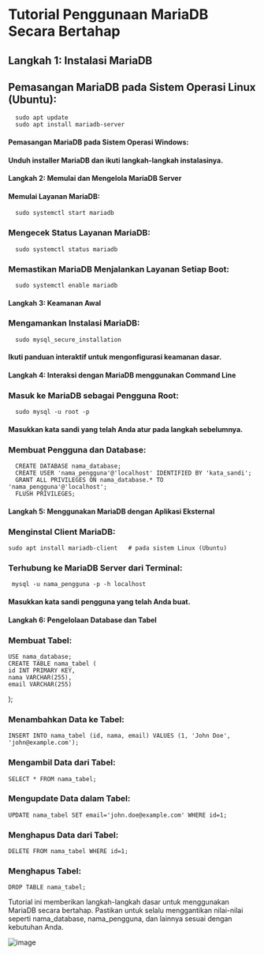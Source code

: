 #  Tutorial Penggunaan MariaDB Secara Bertahap

 ##  Langkah 1: Instalasi MariaDB
  
 ##  Pemasangan MariaDB pada Sistem Operasi Linux (Ubuntu):

      sudo apt update
      sudo apt install mariadb-server

 #### Pemasangan MariaDB pada Sistem Operasi Windows:
 #### Unduh installer MariaDB dan ikuti langkah-langkah instalasinya.

 ####   Langkah 2: Memulai dan Mengelola MariaDB Server
 ####   Memulai Layanan MariaDB:

      sudo systemctl start mariadb

###   Mengecek Status Layanan MariaDB:
   
      sudo systemctl status mariadb

###   Memastikan MariaDB Menjalankan Layanan Setiap Boot:

      sudo systemctl enable mariadb

####  Langkah 3: Keamanan Awal
###   Mengamankan Instalasi MariaDB:
 
      sudo mysql_secure_installation

#### Ikuti panduan interaktif untuk mengonfigurasi keamanan dasar.

#### Langkah 4: Interaksi dengan MariaDB menggunakan Command Line
### Masuk ke MariaDB sebagai Pengguna Root:
 
      sudo mysql -u root -p

#### Masukkan kata sandi yang telah Anda atur pada langkah sebelumnya.
### Membuat Pengguna dan Database:
  
      CREATE DATABASE nama_database;
      CREATE USER 'nama_pengguna'@'localhost' IDENTIFIED BY 'kata_sandi';
      GRANT ALL PRIVILEGES ON nama_database.* TO 'nama_pengguna'@'localhost';
      FLUSH PRIVILEGES;

#### Langkah 5: Menggunakan MariaDB dengan Aplikasi Eksternal
### Menginstal Client MariaDB:
   
    sudo apt install mariadb-client   # pada sistem Linux (Ubuntu)

### Terhubung ke MariaDB Server dari Terminal:
   
     mysql -u nama_pengguna -p -h localhost

#### Masukkan kata sandi pengguna yang telah Anda buat.

#### Langkah 6: Pengelolaan Database dan Tabel
### Membuat Tabel:
  
    USE nama_database;
    CREATE TABLE nama_tabel (
    id INT PRIMARY KEY,
    nama VARCHAR(255),
    email VARCHAR(255)
 );

### Menambahkan Data ke Tabel:
 
    INSERT INTO nama_tabel (id, nama, email) VALUES (1, 'John Doe', 'john@example.com');
  
### Mengambil Data dari Tabel:
 
    SELECT * FROM nama_tabel;

### Mengupdate Data dalam Tabel:
 
    UPDATE nama_tabel SET email='john.doe@example.com' WHERE id=1;

### Menghapus Data dari Tabel:
 
    DELETE FROM nama_tabel WHERE id=1;

### Menghapus Tabel:
 
    DROP TABLE nama_tabel;

Tutorial ini memberikan langkah-langkah dasar untuk menggunakan MariaDB secara bertahap. Pastikan untuk selalu menggantikan nilai-nilai seperti nama_database, nama_pengguna, dan lainnya sesuai dengan kebutuhan Anda.


![image](https://github.com/akusukacoding22/riannnnnn/assets/156275570/3455f6aa-38ba-4135-8234-ff94536a7663)


